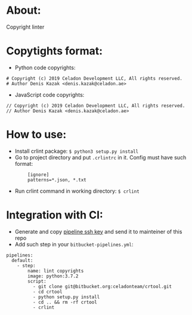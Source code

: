 # About:

Copyright linter

# Copytights format:
* Python code copyrights:
```
# Copyright (c) 2019 Celadon Development LLC, All rights reserved.
# Author Denis Kazak <denis.kazak@celadon.ae>
```
* JavaScript code copyrights:
```
// Copyright (c) 2019 Celadon Development LLC, All rights reserved.
// Author Denis Kazak <denis.kazak@celadon.ae>
```

# How to use:
* Install crlint package:
```$ python3 setup.py install```
*  Go to project directory and put `.crlintrc` in it. Config must have such format:
```
        [ignore]
        patterns=*.json, *.txt
```
* Run crlint command in working directory:
```$ crlint```

# Integration with CI:
* Generate and copy [pipeline ssh key](https://confluence.atlassian.com/bitbucket/use-ssh-keys-in-bitbucket-pipelines-847452940.html) and send it to mainteiner of this repo
* Add such step in your `bitbucket-pipelines.yml`:
```
pipelines:
  default:
    - step:
        name: lint copyrights
        image: python:3.7.2
        script:
          - git clone git@bitbucket.org:celadonteam/crtool.git
          - cd crtool
          - python setup.py install
          - cd .. && rm -rf crtool
          - crlint
```
